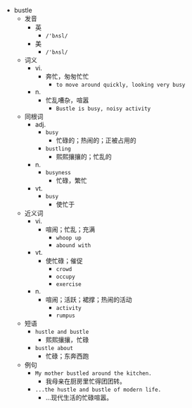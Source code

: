 - bustle
  - 发音
    - 英
      - `/'bʌsl/`
    - 美
      - `/'bʌsl/`
  - 词义
    - vi.
      - 奔忙，匆匆忙忙
        - `to move around quickly, looking very busy`
    - n.
      - 忙乱嘈杂，喧嚣
        - `Bustle is busy, noisy activity`
  - 同根词
    - adj.
      - `busy`
        - 忙碌的；热闹的；正被占用的
      - `bustling`
        - 熙熙攘攘的；忙乱的
    - n.
      - `busyness`
        - 忙碌，繁忙
    - vt.
      - `busy`
        - 使忙于
  - 近义词
    - vi.
      - 喧闹；忙乱；充满
        - `whoop up`
        - `abound with`
    - vt.
      - 使忙碌；催促
        - `crowd`
        - `occupy`
        - `exercise`
    - n.
      - 喧闹；活跃；裙撑；热闹的活动
        - `activity`
        - `rumpus`
  - 短语
    - `hustle and bustle`
      - 熙熙攘攘，忙碌 
    - `bustle about`
      - 忙碌；东奔西跑 
  - 例句
    - `My mother bustled around the kitchen.`
      - 我母亲在厨房里忙得团团转。
    - `...the hustle and bustle of modern life.`
      - …现代生活的忙碌喧嚣。

